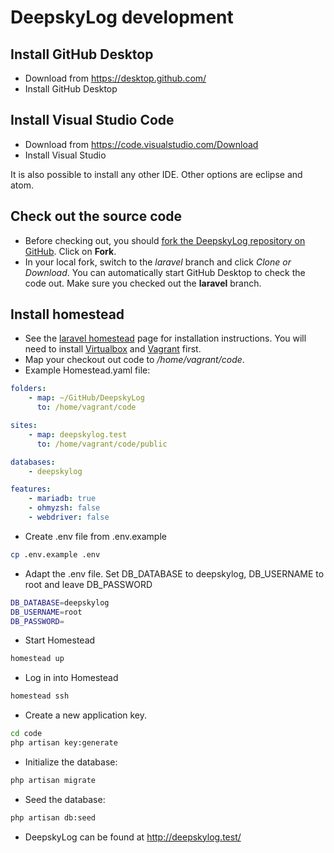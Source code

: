 # DeepskyLog development

## Install GitHub Desktop

+ Download from https://desktop.github.com/
+ Install GitHub Desktop

## Install Visual Studio Code

+ Download from https://code.visualstudio.com/Download
+ Install Visual Studio

It is also possible to install any other IDE. Other options are eclipse and atom.

## Check out the source code

+ Before checking out, you should [fork the DeepskyLog repository on GitHub](https://github.com/DeepskyLog/DeepskyLog). Click on **Fork**.
+ In your local fork, switch to the *laravel* branch and click *Clone or Download*. You can automatically start GitHub Desktop to check the code out. Make sure you checked out the **laravel** branch.

## Install homestead

+ See the [laravel homestead](https://laravel.com/docs/6.x/homestead#installation-and-setup) page for installation instructions. You will need to install [Virtualbox](https://www.virtualbox.org/wiki/Downloads) and [Vagrant](https://www.vagrantup.com/docs/installation/) first.
+ Map your checkout out code to */home/vagrant/code*.
+ Example Homestead.yaml file:

```yaml
folders:
    - map: ~/GitHub/DeepskyLog
      to: /home/vagrant/code

sites:
    - map: deepskylog.test
      to: /home/vagrant/code/public

databases:
    - deepskylog

features:
    - mariadb: true
    - ohmyzsh: false
    - webdriver: false
```

+ Create .env file from .env.example

```bash
cp .env.example .env
```

+ Adapt the .env file. Set DB_DATABASE to deepskylog, DB_USERNAME to root and leave DB_PASSWORD

```bash
DB_DATABASE=deepskylog
DB_USERNAME=root
DB_PASSWORD=
```

+ Start Homestead

```bash
homestead up
```

+ Log in into Homestead

```bash
homestead ssh
```

+ Create a new application key.

```bash
cd code
php artisan key:generate
```

+ Initialize the database:

```bash
php artisan migrate
```

+ Seed the database:

```bash
php artisan db:seed
```

+ DeepskyLog can be found at http://deepskylog.test/
